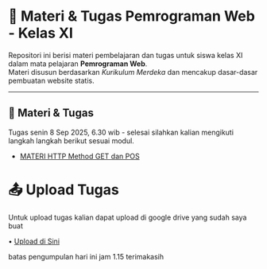 # 📘 Materi & Tugas Pemrograman Web - Kelas XI

Repositori ini berisi materi pembelajaran dan tugas untuk siswa kelas XI dalam mata pelajaran **Pemrograman Web**.  
Materi disusun berdasarkan *Kurikulum Merdeka* dan mencakup dasar-dasar pembuatan website statis.

---
## 📂 Materi & Tugas
Tugas senin 8 Sep 2025, 6.30 wib - selesai
silahkan kalian mengikuti langkah langkah berikut sesuai modul.

- [MATERI HTTP Method GET dan POS](Modul_HTTP_Method_GET_dan_POST.pdf)


# 📤 Upload Tugas
Untuk upload tugas kalian dapat upload di google drive yang sudah saya buat

• [Upload di Sini](https://drive.google.com/drive/folders/1o9q0FgGFLj0xFc9mh9-3A7DnboiA29vF)


batas pengumpulan hari ini jam 1.15 terimakasih 


